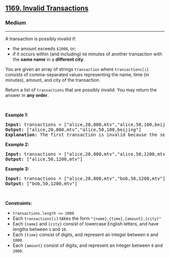 <h2><a href="https://leetcode.com/problems/invalid-transactions/">1169. Invalid Transactions</a></h2><h3>Medium</h3><hr><div data-read-aloud-multi-block="true"><p>A transaction is possibly invalid if:</p>

<ul>
	<li>the amount exceeds <code>$1000</code>, or;</li>
	<li>if it occurs within (and including) <code>60</code> minutes of another transaction with the <strong>same name</strong> in a <strong>different city</strong>.</li>
</ul>

<p>You are given an array of strings <code>transaction</code> where <code>transactions[i]</code> consists of comma-separated values representing the name, time (in minutes), amount, and city of the transaction.</p>

<p>Return a list of <code>transactions</code> that are possibly invalid. You may return the answer in <strong>any order</strong>.</p>

<p>&nbsp;</p>
<p><strong class="example">Example 1:</strong></p>

<pre><strong>Input:</strong> transactions = ["alice,20,800,mtv","alice,50,100,beijing"]
<strong>Output:</strong> ["alice,20,800,mtv","alice,50,100,beijing"]
<strong>Explanation:</strong> The first transaction is invalid because the second transaction occurs within a difference of 60 minutes, have the same name and is in a different city. Similarly the second one is invalid too.</pre>

<p><strong class="example">Example 2:</strong></p>

<pre><strong>Input:</strong> transactions = ["alice,20,800,mtv","alice,50,1200,mtv"]
<strong>Output:</strong> ["alice,50,1200,mtv"]
</pre>

<p><strong class="example">Example 3:</strong></p>

<pre><strong>Input:</strong> transactions = ["alice,20,800,mtv","bob,50,1200,mtv"]
<strong>Output:</strong> ["bob,50,1200,mtv"]
</pre>

<p>&nbsp;</p>
<p><strong>Constraints:</strong></p>

<ul>
	<li><code>transactions.length &lt;= 1000</code></li>
	<li>Each <code>transactions[i]</code> takes the form <code>"{name},{time},{amount},{city}"</code></li>
	<li>Each <code>{name}</code> and <code>{city}</code> consist of lowercase English letters, and have lengths between <code>1</code> and <code>10</code>.</li>
	<li>Each <code>{time}</code> consist of digits, and represent an integer between <code>0</code> and <code>1000</code>.</li>
	<li>Each <code>{amount}</code> consist of digits, and represent an integer between <code>0</code> and <code>2000</code>.</li>
</ul>
</div>